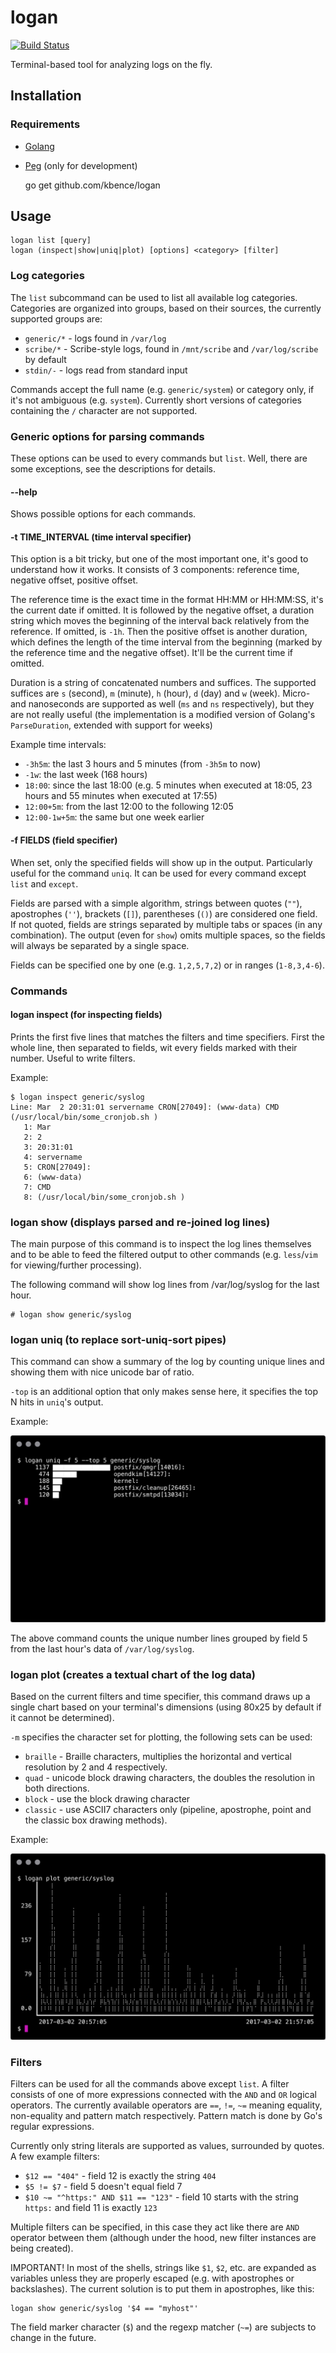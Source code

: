 # logan

[![Build Status](https://travis-ci.org/kbence/logan.svg?branch=master)](https://travis-ci.org/kbence/logan)

Terminal-based tool for analyzing logs on the fly.

## Installation


### Requirements

- [Golang](https://golang.org/)
- [Peg](https://github.com/pointlander/peg) (only for development)


    go get github.com/kbence/logan

## Usage

    logan list [query]
    logan (inspect|show|uniq|plot) [options] <category> [filter]

### Log categories

The `list` subcommand can be used to list all available log categories. Categories are organized into groups, based on their sources, the currently supported groups are:

- `generic/*` - logs found in `/var/log`
- `scribe/*` - Scribe-style logs, found in `/mnt/scribe` and `/var/log/scribe` by default
- `stdin/-` - logs read from standard input

Commands accept the full name (e.g. `generic/system`) or category only, if it's not ambiguous (e.g. `system`). Currently short versions of categories containing the `/` character are not supported.

### Generic options for parsing commands

These options can be used to every commands but `list`. Well, there are some exceptions, see the descriptions for details.

#### --help

Shows possible options for each commands.

#### -t TIME_INTERVAL (time interval specifier)

This option is a bit tricky, but one of the most important one, it's good to understand how it works. It consists of 3 components: reference time, negative offset, positive offset.

The reference time is the exact time in the format HH:MM or HH:MM:SS, it's the current date if omitted. It is followed by the negative offset, a duration string which moves the beginning of the interval back relatively from the reference. If omitted, is `-1h`. Then the positive offset is another duration, which defines the length of the time interval from the beginning (marked by the reference time and the negative offset). It'll be the current time if omitted.

Duration is a string of concatenated numbers and suffices. The supported suffices are `s` (second), `m` (minute), `h` (hour), `d` (day) and `w` (week). Micro- and nanoseconds are supported as well (`ms` and `ns` respectively), but they are not really useful (the implementation is a modified version of Golang's `ParseDuration`, extended with support for weeks)

Example time intervals:

- `-3h5m`: the last 3 hours and 5 minutes (from `-3h5m` to now)
- `-1w`: the last week (168 hours)
- `18:00`: since the last 18:00 (e.g. 5 minutes when executed at 18:05, 23 hours and 55 minutes when executed at 17:55)
- `12:00+5m`: from the last 12:00 to the following 12:05
- `12:00-1w+5m`: the same but one week earlier

#### -f FIELDS (field specifier)

When set, only the specified fields will show up in the output. Particularly useful for the command `uniq`. It can be used for every command except `list` and `except`.

Fields are parsed with a simple algorithm, strings between quotes (`""`), apostrophes (`''`), brackets (`[]`), parentheses (`()`) are considered one field. If not quoted, fields are strings separated by multiple tabs or spaces (in any combination). The output (even for `show`) omits multiple spaces, so the fields will always be separated by a single space.

Fields can be specified one by one (e.g. `1,2,5,7,2`) or in ranges (`1-8,3,4-6`).

### Commands

#### logan inspect (for inspecting fields)

Prints the first five lines that matches the filters and time specifiers. First the whole line, then separated to fields, wit every fields marked with their number. Useful to write filters.

Example:

    $ logan inspect generic/syslog
    Line: Mar  2 20:31:01 servername CRON[27049]: (www-data) CMD (/usr/local/bin/some_cronjob.sh )
       1: Mar
       2: 2
       3: 20:31:01
       4: servername
       5: CRON[27049]:
       6: (www-data)
       7: CMD
       8: (/usr/local/bin/some_cronjob.sh )

### logan show (displays parsed and re-joined log lines)

The main purpose of this command is to inspect the log lines themselves and to be able to feed the filtered output to other commands (e.g. `less`/`vim` for viewing/further processing).

The following command will show log lines from /var/log/syslog for the last hour.

    # logan show generic/syslog

### logan uniq (to replace sort-uniq-sort pipes)

This command can show a summary of the log by counting unique lines and showing them with nice unicode bar of ratio.

`-top` is an additional option that only makes sense here, it specifies the top N hits in `uniq`'s output.

Example:

![logan uniq](docs/images/logan_uniq_example.png)

The above command counts the unique number lines grouped by field 5 from the last hour's data of `/var/log/syslog`.

### logan plot (creates a textual chart of the log data)

Based on the current filters and time specifier, this command draws up a single chart based on your terminal's dimensions (using 80x25 by default if it cannot be determined).

`-m` specifies the character set for plotting, the following sets can be used:

- `braille` - Braille characters, multiplies the horizontal and vertical resolution by 2 and 4 respectively.
- `quad` - unicode block drawing characters, the doubles the resolution in both directions.
- `block` - use the block drawing character
- `classic` - use ASCII7 characters only (pipeline, apostrophe, point and the classic box drawing methods).

Example:

![logan plot](docs/images/logan_plot_example.png)

### Filters

Filters can be used for all the commands above except `list`. A filter consists of one of more expressions connected with the `AND` and `OR` logical operators. The currently available operators are `==`, `!=`, `~=` meaning equality, non-equality and pattern match respectively. Pattern match is done by Go's regular expressions.

Currently only string literals are supported as values, surrounded by quotes. A few example filters:

- `$12 == "404"` - field 12 is exactly the string `404`
- `$5 != $7` - field 5 doesn't equal field 7
- `$10 ~= "^https:" AND $11 == "123"` - field 10 starts with the string `https:` and field 11 is exactly `123`

Multiple filters can be specified, in this case they act like there are `AND` operator between them (although under the hood, new filter instances are being created).

IMPORTANT! In most of the shells, strings like `$1`, `$2`, etc. are expanded as variables unless they are properly escaped (e.g. with apostrophes or backslashes). The current solution is to put them in apostrophes, like this:

    logan show generic/syslog '$4 == "myhost"'

The field marker character (`$`) and the regexp matcher (`~=`) are subjects to change in the future.
